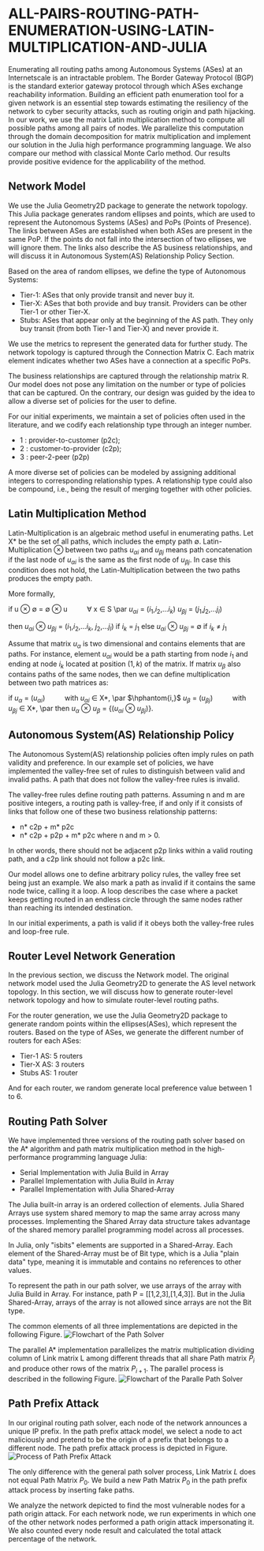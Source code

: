 # ALL-PAIRS-ROUTING-PATH-ENUMERATION-USING-LATIN-MULTIPLICATION-AND-JULIA

Enumerating all routing paths among Autonomous Systems (ASes) at an Internetscale is an intractable problem. The Border Gateway Protocol (BGP) is the standard exterior gateway protocol through which ASes exchange reachability information. Building an efficient path enumeration tool for a given network is an essential step towards estimating the resiliency of the network to cyber security attacks, such as routing origin and path hijacking. In our work, we use the matrix Latin multiplication method to compute all possible paths among all pairs of nodes. We parallelize this computation through the domain decomposition for matrix multiplication and implement our solution in the Julia high performance programming language. We also compare our method with classical Monte Carlo method. Our results provide positive evidence for the applicability of the method.


## Network Model

We use the Julia Geometry2D package to generate the network topology. This Julia package generates random ellipses and points, which are used to represent the Autonomous Systems (ASes) and PoPs (Points of Presence). The links between ASes are established when both ASes are present in the same PoP. If the points do not fall into the intersection of two ellipses, we will ignore them. The links also describe the AS business relationships, and will discuss it in Autonomous System(AS) Relationship Policy Section.

Based on the area of random ellipses, we define the type of Autonomous Systems:  
* Tier-1: ASes that only provide transit and never buy it. 
 * Tier-X: ASes that both provide and buy transit. Providers can be other Tier-1 or other Tier-X.
* Stubs: ASes that appear only at the beginning of the AS path. They only buy transit (from both Tier-1 and Tier-X) and never provide it. 

We use the metrics to represent the generated data for further study. The network topology is captured through the Connection Matrix C. Each matrix element indicates whether two ASes have a connection at a specific PoPs.

The business relationships are captured through the relationship matrix R. Our model does not pose any limitation on the number or type of policies that can be captured. On the contrary, our design was guided by the idea to allow a diverse set of policies for the user to define. 

For our initial experiments, we maintain a set of policies often used in the literature, and  we codify each relationship type through an integer number. 

* 1 : provider-to-customer (p2c);
* 2 : customer-to-provider (c2p);
* 3 : peer-2-peer (p2p)

 A more diverse set of policies can be modeled by assigning additional integers to corresponding relationship types. A relationship type could also be compound, i.e., being the result of merging together with other policies.

## Latin Multiplication Method
Latin-Multiplication is an algebraic method useful in enumerating paths. Let X* be the set of all paths, which includes the empty path $\emptyset$. Latin-Multiplication $\otimes$ between two paths $u_{\alpha i}$ and $u_{\beta j}$ means path concatenation if the last node of $u_{\alpha i}$ is the same as the first node of $u_{\beta j}$. In case this condition does not hold, the Latin-Multiplication between the two paths produces the empty path.

More formally,

if
u $\otimes$ $\emptyset$ = $\emptyset$ $\otimes$ u $\qquad$ $\forall$ x $\in$ S \par
$u_{\alpha i}$ = ($i_{1}$,$i_{2}$,...$i_{k}$) 
$u_{\beta j}$ = ($j_{1}$,$j_{2}$,...$j_{l}$) 

then 
$u_{\alpha i}$ $\otimes$  $u_{\beta j}$ =  ($i_{1}$,$i_{2}$,...$i_{k}$, $j_{2}$,...$j_{l}$) if $i_{k}$ = $j_{1}$
else
$u_{\alpha i}$ $\otimes$  $u_{\beta j}$ = $\emptyset$ if $i_{k}$ $\neq$ $j_{1}$



Assume that matrix $u_{\alpha}$ is two dimensional and contains elements that are paths. For instance, element $u_{\alpha i}$ would be a path starting from node $i_{1}$ and ending at node  $i_{k}$ located at position $(1, k)$ of the matrix. If matrix $u_{\beta}$ also contains paths of the same nodes, then we can define multiplication between two path matrices as:

if $u_{\alpha}$ = ($u_{\alpha i}$) $\qquad$ with $u_{\alpha i}$ $\in$ X*, \par
$\hphantom{i,}$ $u_{\beta}$ = ($u_{\beta j}$) $\qquad$ with $u_{\beta j}$ $\in$ X*, \par 
then $u_{\alpha}$ $\otimes$ $u_{\beta}$ = {($u_{\alpha i}$ $\otimes$ $u_{\beta j}$)}.


## Autonomous System(AS) Relationship Policy

The Autonomous System(AS) relationship policies often imply rules on path validity and preference. In our example set of policies, we have implemented the valley-free set of rules to distinguish between valid and invalid paths. A path that does not follow the valley-free rules is invalid.

The valley-free rules define routing path patterns. Assuming n and m are positive integers, a routing path is valley-free, if and only if it consists of links that follow one of these two business relationship patterns:

 * n* c2p + m* p2c  
 * n* c2p + p2p + m* p2c 
where n and m > 0. 

In other words, there should not be adjacent p2p links within a valid routing path, and a c2p link should not follow a p2c link. 

Our model allows one to define arbitrary policy rules, the valley free set being just an example. We also mark a path as invalid if it contains the same node twice, calling it a loop. A loop describes the case where a packet keeps getting routed in an endless circle through the same nodes rather than reaching its intended destination.

In our initial experiments, a path is valid if it obeys both the valley-free rules and loop-free rule.

## Router Level Network Generation

In the previous section, we discuss the Network model. The original network model used the Julia Geometry2D to generate the AS level network topology. In this section, we will discuss how to generate router-level network topology and how to simulate router-level routing paths.

For the router generation, we use the Julia Geometry2D package to generate random points within the ellipses(ASes), which represent the routers. Based on the type of ASes, we generate the different number of routers for each ASes:
* Tier-1 AS: 5 routers
* Tier-X AS: 3 routers
* Stubs AS: 1 router

And for each router, we random generate local preference value between 1 to 6. 

## Routing Path Solver

We have implemented three versions of the routing path solver based on the A* algorithm and path matrix multiplication method in the high-performance programming language Julia:
* Serial Implementation with Julia Build in Array
*  Parallel Implementation with Julia Build in Array
* Parallel Implementation with Julia Shared-Array


The Julia built-in array is an ordered collection of elements. Julia Shared Arrays use system shared memory to map the same array across many processes. Implementing the Shared Array data structure takes advantage of the shared memory parallel programming model across all processes. 

In Julia, only "isbits" elements are supported in a Shared-Array. Each element of the Shared-Array must be of Bit type, which is a Julia "plain data" type, meaning it is immutable and contains no references to other values.

To represent the path in our path solver, we use arrays of the array with Julia Build in Array. For instance, path P = [[1,2,3],[1,4,3]]. But in the Julia Shared-Array, arrays of the array is not allowed since arrays are not the Bit type. 

The common elements of all three implementations are depicted in the following Figure.
![Flowchart of the Path Solver](https://github.com/gn8bamboo/ALL-PAIRS-ROUTING-PATH-ENUMERATION-USING-LATIN-MULTIPLICATION-AND-JULIA/blob/main/Flowchart.png)

The parallel A* implementation parallelizes the matrix multiplication dividing column of Link matrix L among different threads that all share Path matrix $P_{i}$ and produce other rows of the matrix $P_{i+1}$. The parallel process is described in the following Figure. 
![Flowchart of the Paralle Path Solver](https://github.com/gn8bamboo/ALL-PAIRS-ROUTING-PATH-ENUMERATION-USING-LATIN-MULTIPLICATION-AND-JULIA/blob/main/parellel%20process.png)

## Path Prefix Attack
In our original routing path solver, each node of the network announces a unique IP prefix. In the path prefix attack model, we select a node to act maliciously and pretend to be the origin of a prefix that belongs to a different node. The path prefix attack process is depicted in Figure.
![Process of Path Prefix Attack](https://github.com/gn8bamboo/ALL-PAIRS-ROUTING-PATH-ENUMERATION-USING-LATIN-MULTIPLICATION-AND-JULIA/blob/main/Flowchart-Origin.png)

The only difference with the general path solver process, Link Matrix $L$ does not equal Path Matrix $P_{0}$. We build a new Path Matrix $P_{0}$ in the path prefix attack process by inserting fake paths.

We analyze the network depicted to find the most vulnerable nodes for a path origin attack. For each network node, we run experiments in which one of the other network nodes performed a path origin attack impersonating it. We also counted every node result and calculated the total attack percentage of the network. 
